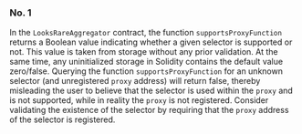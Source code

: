 ### No. 1
In the `LooksRareAggregator` contract, the function `supportsProxyFunction` returns a Boolean value indicating whether a given selector is supported or not. This value is taken from storage without any prior validation. At the same time, any uninitialized storage in Solidity contains the default value zero/false. Querying the function `supportsProxyFunction` for an unknown selector (and unregistered `proxy` address) will return false, thereby misleading the user to believe that the selector is used within the `proxy` and is not supported, while in reality the `proxy` is not registered.
Consider validating the existence of the selector by requiring that the `proxy` address of the selector is registered.